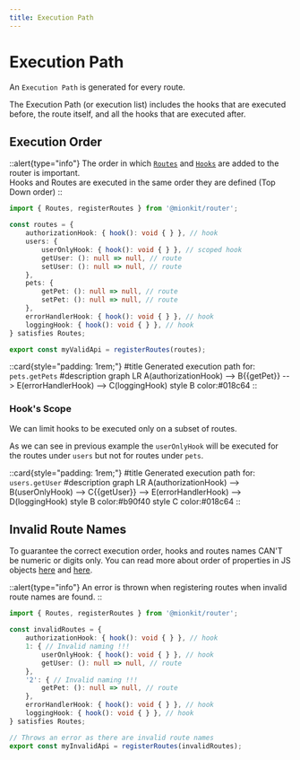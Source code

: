 ```yaml
---
title: Execution Path
---
```


# Execution Path

An `Execution Path` is generated for every route. 

The Execution Path (or execution list) includes the hooks that are executed before, the route itself, and all the hooks that are executed after.

## Execution Order



::alert{type="info"}
The order in which [`Routes`](./1.routes.md) and [`Hooks`](./2.hooks.md) are added to the router is important.
<br/>
Hooks and Routes are executed in the same order they are defined (Top Down order)
::

<!-- embedme ../../../../packages/router/examples/valid-definition-order.routes.ts -->
```ts
import { Routes, registerRoutes } from '@mionkit/router';

const routes = {
    authorizationHook: { hook(): void { } }, // hook
    users: {
        userOnlyHook: { hook(): void { } }, // scoped hook
        getUser: (): null => null, // route
        setUser: (): null => null, // route
    },
    pets: {
        getPet: (): null => null, // route
        setPet: (): null => null, // route
    },
    errorHandlerHook: { hook(): void { } }, // hook
    loggingHook: { hook(): void { } }, // hook
} satisfies Routes;

export const myValidApi = registerRoutes(routes);

```

::card{style="padding: 1rem;"}
#title
Generated execution path for: `pets.getPets`
#description
<mermaid>
graph LR
  A(authorizationHook) --> B{{getPet}} --> E(errorHandlerHook) --> C(loggingHook)
  style B color:#018c64
</mermaid>
::

### Hook's Scope

We can limit hooks to be executed only on a subset of routes.

As we can see in previous example the `userOnlyHook` will be executed for the routes under `users` but not for routes under `pets`.

::card{style="padding: 1rem;"}
#title
Generated execution path for: `users.getUser`
#description
<mermaid>
graph LR
  A(authorizationHook) --> B(userOnlyHook) --> C{{getUser}} --> E(errorHandlerHook) --> D(loggingHook)
  style B color:#b90f40
  style C color:#018c64
</mermaid>
::




## Invalid Route Names

To guarantee the correct execution order, hooks and routes names CAN'T be numeric or digits only. You can read more about order of properties in JS objects [here](https://stackoverflow.com/questions/5525795/does-javascript-guarantee-object-property-order) and [here](https://www.stefanjudis.com/today-i-learned/property-order-is-predictable-in-javascript-objects-since-es2015/).

::alert{type="info"}
 An error is thrown when registering routes when invalid route names are found.
::



<!-- embedme ../../../../packages/router/examples/invalid-definition-order.routes.ts -->
```ts
import { Routes, registerRoutes } from '@mionkit/router';

const invalidRoutes = {
    authorizationHook: { hook(): void { } }, // hook
    1: { // Invalid naming !!!
        userOnlyHook: { hook(): void { } }, // hook
        getUser: (): null => null, // route
    },
    '2': { // Invalid naming !!!
        getPet: (): null => null, // route
    },
    errorHandlerHook: { hook(): void { } }, // hook
    loggingHook: { hook(): void { } }, // hook
} satisfies Routes;

// Throws an error as there are invalid route names
export const myInvalidApi = registerRoutes(invalidRoutes); 

```

